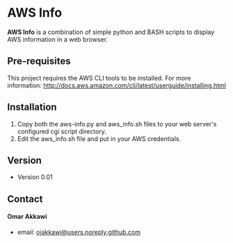 AWS Info
======
**AWS Info** is a combination of simple python and BASH scripts to display AWS information in a web browser.  
  
## Pre-requisites  
This project requires the AWS CLI tools to be installed. For more information: http://docs.aws.amazon.com/cli/latest/userguide/installing.html  
  
## Installation  
1. Copy both the aws-info.py and aws_info.sh files to your web server's configured cgi script directory.  
2. Edit the aws_info.sh file and put in your AWS credentials.  
  
## Version  
* Version 0.01  
  
## Contact  
#### Omar Akkawi  
* email: ojakkawi@users.noreply.github.com  